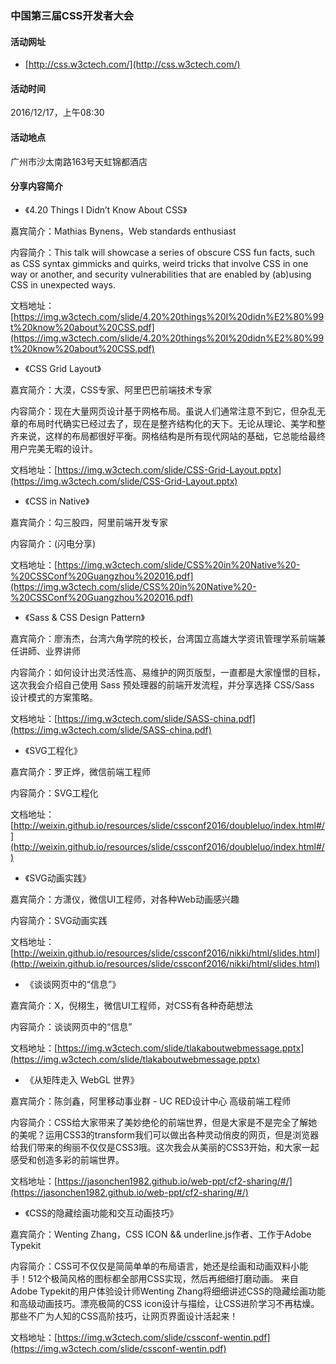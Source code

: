 ### 中国第三届CSS开发者大会

#### 活动网址

- [http://css.w3ctech.com/](http://css.w3ctech.com/)

#### 活动时间

 2016/12/17，上午08:30

#### 活动地点

广州市沙太南路163号天虹锦都酒店

#### 分享内容简介

- 《4.20 Things I Didn’t Know About CSS》

嘉宾简介：Mathias Bynens，Web standards enthusiast

内容简介：This talk will showcase a series of obscure CSS fun facts, such as CSS syntax gimmicks and quirks, weird tricks that involve CSS in one way or another, and security vulnerabilities that are enabled by (ab)using CSS in unexpected ways.

文档地址：[https://img.w3ctech.com/slide/4.20%20things%20I%20didn%E2%80%99t%20know%20about%20CSS.pdf](https://img.w3ctech.com/slide/4.20%20things%20I%20didn%E2%80%99t%20know%20about%20CSS.pdf)

- 《CSS Grid Layout》

嘉宾简介：大漠，CSS专家、阿里巴巴前端技术专家

内容简介：现在大量网页设计基于网格布局。虽说人们通常注意不到它，但杂乱无章的布局时代确实已经过去了，现在是整齐结构化的天下。无论从理论、美学和整齐来说，这样的布局都很好平衡。网格结构是所有现代网站的基础，它总能给最终用户完美无暇的设计。

文档地址：[https://img.w3ctech.com/slide/CSS-Grid-Layout.pptx](https://img.w3ctech.com/slide/CSS-Grid-Layout.pptx)

- 《CSS in Native》

嘉宾简介：勾三股四，阿里前端开发专家

内容简介：(闪电分享)

文档地址：[https://img.w3ctech.com/slide/CSS%20in%20Native%20-%20CSSConf%20Guangzhou%202016.pdf](https://img.w3ctech.com/slide/CSS%20in%20Native%20-%20CSSConf%20Guangzhou%202016.pdf)

- 《Sass & CSS Design Pattern》

嘉宾简介：廖洧杰，台湾六角学院的校长，台湾国立高雄大学资讯管理学系前端兼任讲師、业界讲师

内容简介：如何设计出灵活性高、易维护的网页版型，一直都是大家憧憬的目标，这次我会介绍自己使用 Sass 预处理器的前端开发流程，并分享选择 CSS/Sass 设计模式的方案策略。

文档地址：[https://img.w3ctech.com/slide/SASS-china.pdf](https://img.w3ctech.com/slide/SASS-china.pdf)

- 《SVG工程化》

嘉宾简介：罗正烨，微信前端工程师

内容简介：SVG工程化

文档地址：[http://weixin.github.io/resources/slide/cssconf2016/doubleluo/index.html#/](http://weixin.github.io/resources/slide/cssconf2016/doubleluo/index.html#/)

- 《SVG动画实践》

嘉宾简介：方潇仪，微信UI工程师，对各种Web动画感兴趣

内容简介：SVG动画实践

文档地址：[http://weixin.github.io/resources/slide/cssconf2016/nikki/html/slides.html](http://weixin.github.io/resources/slide/cssconf2016/nikki/html/slides.html)

- 《谈谈网页中的“信息”》

嘉宾简介：X，倪栩生，微信UI工程师，对CSS有各种奇葩想法

内容简介：谈谈网页中的“信息”

文档地址：[https://img.w3ctech.com/slide/tlakaboutwebmessage.pptx](https://img.w3ctech.com/slide/tlakaboutwebmessage.pptx)

- 《从矩阵走入 WebGL 世界》

嘉宾简介：陈剑鑫，阿里移动事业群 - UC RED设计中心 高级前端工程师

内容简介：CSS给大家带来了美妙绝伦的前端世界，但是大家是不是完全了解她的美呢？运用CSS3的transform我们可以做出各种灵动俏皮的网页，但是浏览器给我们带来的绚丽不仅仅是CSS3哦。这次我会从美丽的CSS3开始，和大家一起感受和创造多彩的前端世界。

文档地址：[https://jasonchen1982.github.io/web-ppt/cf2-sharing/#/](https://jasonchen1982.github.io/web-ppt/cf2-sharing/#/)

- 《CSS的隐藏绘画功能和交互动画技巧》

嘉宾简介：Wenting Zhang，CSS ICON && underline.js作者、工作于Adobe Typekit

内容简介：CSS可不仅仅是简简单单的布局语言，她还是绘画和动画双料小能手！512个极简风格的图标都全部用CSS实现，然后再细细打磨动画。
来自Adobe Typekit的用户体验设计师Wenting Zhang将细细讲述CSS的隐藏绘画功能和高级动画技巧。漂亮极简的CSS icon设计与描绘，让CSS进阶学习不再枯燥。那些不广为人知的CSS高阶技巧，让网页界面设计活起来！

文档地址：[https://img.w3ctech.com/slide/cssconf-wentin.pdf](https://img.w3ctech.com/slide/cssconf-wentin.pdf)

